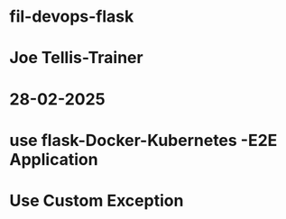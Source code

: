# fil-devops-flask
#  Joe Tellis-Trainer
#  28-02-2025
#  use flask-Docker-Kubernetes -E2E Application
#   Use Custom Exception
